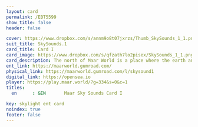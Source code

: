 ```yaml
---
layout: card
permalink: /EBT5599
show_title: false
header: false

cover: https://www.dropbox.com/s/annm9o8t07jxrzs/Thumb_SkySounds_1_1.png?raw=1
suit_title: SkySounds.1
card_title: Card I
card_image: https://www.dropbox.com/s/qfzath7lo2pisex/SkySounds_1_1.png?raw=1
card_description: The north of Maar World is a place where the earth and water sing in harmony, yet it is also a place where the wildness of nature can be both beautiful and terrifying. The cliffs echo with the roar of the sea, and the forests rustle with the gentle flow of streams, creating a symphony of sound that is both serene and fierce. The inhabitants of the north have always listened to the songs of their land and they have woven them into their music, entangled flutes sing like the wind creating a melody that reflects the soundscapes of their surroundings. They have learned to appreciate the beauty and power of nature, yet also respect its potential dangers. The water and earth of the north have shaped their culture and society, teaching them to live in harmony with the elements and to respect their power. The soundscapes of the north are a reminder that we are all connected to the land and that there is always more to discover in the beauty and mystery of the multiverse.
ent_link: https://maarworld.gumroad.com/
physical_link: https://maarworld.gumroad.com/l/skysound1
digital_link: https://opensea.io
player: https://play.maar.world/?g=334&s=0&c=1
titles:
  en      : &EN       Maar Sky Sounds Card I

key: skylight ent card 
noindex: true
footer: false
---
```

